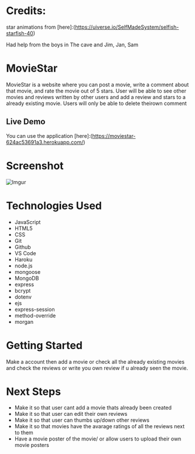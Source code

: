 # Credits:

star animations from [here]:(https://uiverse.io/SelfMadeSystem/selfish-starfish-40)

Had help from the boys in The cave and Jim, Jan, Sam

# MovieStar

MovieStar is a website where you can post a movie, write a comment 
about that movie, and rate the movie out of 5 stars. User will be 
able to see other movies and reviews written by other users and add
a review and stars to a already existing movie. Users will only be
able to delete theirown comment 

## Live Demo

You can use the application [here]:(https://moviestar-624ac53691a3.herokuapp.com/)

# Screenshot

![Imgur](https://i.imgur.com/4jEslaK.png)

# Technologies Used

- JavaScript
- HTML5
- CSS
- Git
- Github
- VS Code
- Haroku
- node.js
- mongoose
- MongoDB
- express
- bcrypt
- dotenv
- ejs
- express-session
- method-override
- morgan

# Getting Started

Make a account then add a movie or check all the already existing
movies and check the reviews or write you own review if u already 
seen the movie.

# Next Steps

- Make it so that user cant add a movie thats already been created
- Make it so that user can edit their own reviews
- Make it so that user can thumbs up/down other reviews
- Make it so that movies have the avarage ratings of all the reviews 
next to them
- Have a movie poster of the movie/ or allow users to upload their 
own movie posters